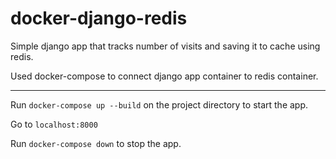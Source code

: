 # docker-django-redis


Simple django app that tracks number of visits and saving it to cache using redis.

Used docker-compose to connect django app container to redis container.

---

Run `docker-compose up --build` on the project directory to start the app.

Go to `localhost:8000`

Run `docker-compose down` to stop the app.
